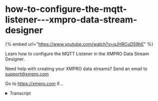# how-to-configure-the-mqtt-listener---xmpro-data-stream-designer
{% embed url="https://www.youtube.com/watch?v=qJHRCuD59hE" %}



Learn how to configure the MQTT Listener in the XMPRO Data Stream Designer. 

Need help with creating your XMPRO data streams? Send an email to support@xmpro.com 

Go to https://xmpro.com if...
<details>
<summary>Transcript</summary>Learn how to configure the MQTT Listener in the XMPRO Data Stream Designer. 

Need help with creating your XMPRO data streams? Send an email to support@xmpro.com 

Go to https://xmpro.com if...
when we are going to do here is look at

how to set up and configure the MQTT

less than agent this agent allows you to

listen to or read I deposit to a channel

in MQTT I already have an event printer

setup and configured which will allow us

to look at what the output data looks

like go to the tool box and search for

MQTT you will find it under listeners

click on the agent and drag it to the

canvas connect the output end point of

the mqtt agent to the input end point of

the event printer agent after the

default name has been assigned to the

MQTT agent to rename this agent ik on

the white space and start typing

click somewhere else on the canvas and

click Save

double click on your MQTT ident this is

where you'll be configuring your mkdd

agent

first make sure you using the correct

collection if not select another

collection from the drop-down next I

need to configure my settings for MQTT

start by adding your broker address I'm

going to use a public broker next you

need to add your topic I'm going to use

amputated effects to post the values to

mqtt thus I need to make sure that the

topic that I enter in here corresponds

with what I configured in the amputee

the effects

if you'd like a clean session to be

started make sure this checkbox is

checked next select the format of your

payload which can be either hex or JSON

I'm going to leave it as Jason if your

jason has a nested structure in its

payload make sure this checkbox is

checked if it hasn't necessary we'll

have to specify the name Jason path and

type if it doesn't have a nested

structure you only need to specify the

name and type of your attributes click

on the + to add a new row and as your

attributes

I'm going to add temperature

and vibration each having a data type of

double-click someone's on the phone

click apply and click Save now I want to

run my stream so I enter click on

publish to view the live data click on

live view selecting event printer and

click Save in mqtt effects I have

connected to the test server which is a

public broker now I want to post values

on this channel to mqtt

let the format isn't Jason click on

publish

and that the data came through in the

live you
</details>